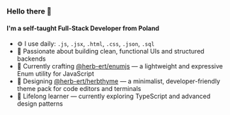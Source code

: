 ### Hello there 👋

#### I'm a self-taught Full-Stack Developer from Poland

- ⚙️ I use daily: `.js`, `.jsx`, `.html`, `.css`, `.json`, `.sql`
- 🧠 Passionate about building clean, functional UIs and structured backends
- 🧩 Currently crafting [@herb-ert/enumjs](https://github.com/herb-ert/enumjs) — a lightweight and expressive Enum utility for JavaScript
- 🎨 Designing [@herb-ert/herbthyme](https://github.com/herb-ert/herbthyme) — a minimalist, developer-friendly theme pack for code editors and terminals
- 🚀 Lifelong learner — currently exploring TypeScript and advanced design patterns
